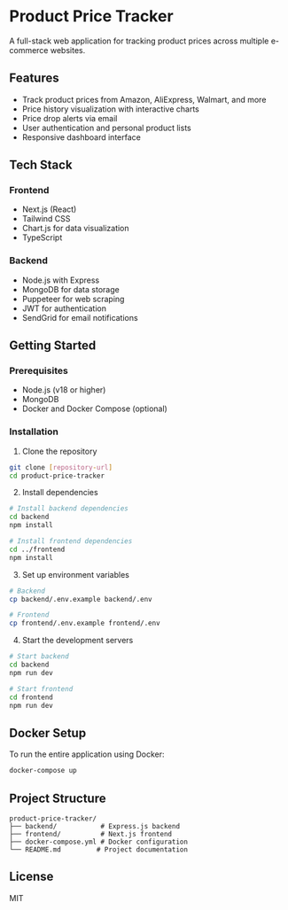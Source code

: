 # Product Price Tracker

A full-stack web application for tracking product prices across multiple e-commerce websites.

## Features

- Track product prices from Amazon, AliExpress, Walmart, and more
- Price history visualization with interactive charts
- Price drop alerts via email
- User authentication and personal product lists
- Responsive dashboard interface

## Tech Stack

### Frontend
- Next.js (React)
- Tailwind CSS
- Chart.js for data visualization
- TypeScript

### Backend
- Node.js with Express
- MongoDB for data storage
- Puppeteer for web scraping
- JWT for authentication
- SendGrid for email notifications

## Getting Started

### Prerequisites
- Node.js (v18 or higher)
- MongoDB
- Docker and Docker Compose (optional)

### Installation

1. Clone the repository
```bash
git clone [repository-url]
cd product-price-tracker
```

2. Install dependencies
```bash
# Install backend dependencies
cd backend
npm install

# Install frontend dependencies
cd ../frontend
npm install
```

3. Set up environment variables
```bash
# Backend
cp backend/.env.example backend/.env

# Frontend
cp frontend/.env.example frontend/.env
```

4. Start the development servers
```bash
# Start backend
cd backend
npm run dev

# Start frontend
cd frontend
npm run dev
```

## Docker Setup

To run the entire application using Docker:

```bash
docker-compose up
```

## Project Structure

```
product-price-tracker/
├── backend/           # Express.js backend
├── frontend/          # Next.js frontend
├── docker-compose.yml # Docker configuration
└── README.md         # Project documentation
```

## License

MIT 